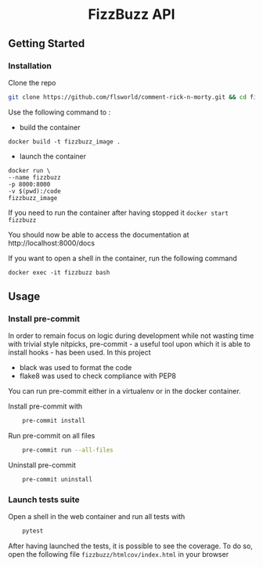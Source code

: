 <div id="top">
  <h1 align="center">FizzBuzz API</h1>
</div>

## Getting Started

### Installation

Clone the repo
   ```sh
   git clone https://github.com/flsworld/comment-rick-n-morty.git && cd fizzbuzz
   ```

Use the following command to :
* build the container
```
docker build -t fizzbuzz_image .
```
* launch the container

```
docker run \
--name fizzbuzz 
-p 8000:8000 
-v $(pwd):/code 
fizzbuzz_image
```

If you need to run the container after having stopped it ```docker start fizzbuzz```

You should now be able to access the documentation at
http://localhost:8000/docs

If you want to open a shell in the container, run the following command
```
docker exec -it fizzbuzz bash
```


## Usage

### Install pre-commit
In order to remain focus on logic during development while not wasting time with trivial style nitpicks, 
pre-commit - a useful tool upon which it is able to install hooks - has been used. In this project 
* black was used to format the code 
* flake8 was used to check compliance with PEP8

You can run pre-commit either in a virtualenv or in the docker container.

Install pre-commit with
```sh
    pre-commit install
```
Run pre-commit on all files
```sh
    pre-commit run --all-files
```
Uninstall pre-commit
```sh
    pre-commit uninstall
```

### Launch tests suite
Open a shell in the web container and run all tests with 
```sh
    pytest
```
After having launched the tests, it is possible to see the coverage. To do so, 
open the following file `fizzbuzz/htmlcov/index.html` in your browser

